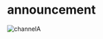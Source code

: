 # announcement

![channelA](https://github.com/channelAcha/announcement/assets/143671434/4a134134-c6fc-4623-9c40-98f32c1fc1ce)

